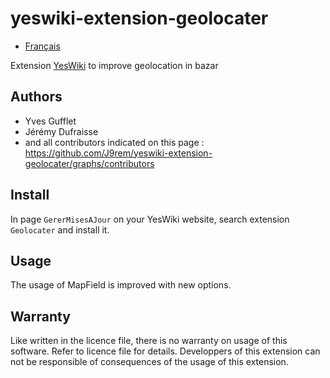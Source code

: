 # yeswiki-extension-geolocater

 - [Français](LISEZMOI.md)

Extension [YesWiki](https://yeswiki.net/) to improve geolocation in bazar

## Authors

 - Yves Gufflet
 - Jérémy Dufraisse
 - and all contributors indicated on this page : <https://github.com/J9rem/yeswiki-extension-geolocater/graphs/contributors>

## Install

In page `GererMisesAJour` on your YesWiki website, search extension `Geolocater` and install it.

## Usage

The usage of MapField is improved with new options.

## Warranty

Like written in the licence file, there is no warranty on usage of this software. Refer to licence file for details.
Developpers of this extension can not be responsible of consequences of the usage of this extension.
